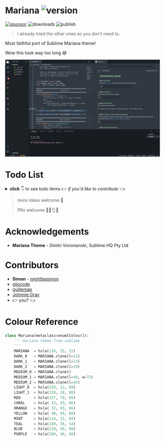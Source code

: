 # Mariana ![version](https://img.shields.io/visual-studio-marketplace/v/mightbesimon.mariana-sublime?label=)

[![sponsor](https://img.shields.io/badge/-Sponsor_Us_-%23d73a49)](https://github.com/sponsors/mightbesimon)
![downloads](https://img.shields.io/vscode-marketplace/i/mightbesimon.mariana-sublime?color=white&label=&logo=visualstudiocode&logoColor=blue)
![publish](https://github.com/mightbesimon/vscode-mariana/actions/workflows/publish.yml/badge.svg)

> I already tried the other ones so you don't need to.

Most faithful port of Sublime Mariana theme!

Wow this took way too long 😅

![preview](thumbnails/mariana.png)

# Todo List

<details>

<summary>
	<strong>click</strong> 👇 to see todo items 👉 <em>if you'd like to contribute</em> 👈
</summary>

🚧 diff editor

🚧 merge conflict

🚧 panel 50% done

🚧 menu bar

🚧 command center

🚧 notification 50% done

🚧 banner

🚧 extension 50% done

🚧 keybinding labels

🚧 keyboard shortcut table

🚧 debug colours

🚧 testing colours

🚧 welcome page

🚧 breadcrums

🚧 snippets

🚧 symbol icons

🚧 debug icons

🚧 charts

🚧 ports

🚧 extension colours

</details>

> more ideas welcome 🙂
>
> PRs welcome 👨‍🍳👌💋

# Acknowledgements

- **Mariana Theme** - Dmitri Voronianski, Sublime HQ Pty Ltd

# Contributors

- **Simon** - [mightbesimon](https://github.com/mightbesimon)
- [gijocode](https://github.com/gijocode)
- [guillemap](https://github.com/guillemap)
- [Johnnie Gray](https://github.com/jcmgray)
- 👉 you? 👈

# Colour Reference

```python
class Mariana(metaclass=enum[Colour]):
	'''	mariana theme from sublime
	'''
	MARIANA  = hsla(210, 15, 22)
	DARK_0   = MARIANA.clone(l=11)
	DARK_1   = MARIANA.clone(l=13)
	DARK_2   = MARIANA.clone(l=19)
	MEDIUM_0 = MARIANA.clone()
	MEDIUM_1 = MARIANA.clone(l=40, a=75)
	MEDIUM_2 = MARIANA.clone(l=45)
	LIGHT_0  = hsla(220, 12, 69)
	LIGHT_1  = hsla(220, 28, 88)
	RED      = hsla(357, 79, 65)
	CORAL    = hsla( 13, 93, 66)
	ORANGE   = hsla( 32, 93, 66)
	YELLOW   = hsla( 40, 94, 68)
	MINT     = hsla(114, 31, 68)
	TEAL     = hsla(180, 36, 54)
	BLUE     = hsla(210, 50, 60)
	PURPLE   = hsla(300, 30, 68)
```
